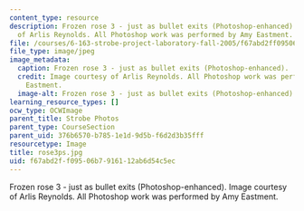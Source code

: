 ```yaml
---
content_type: resource
description: Frozen rose 3 - just as bullet exits (Photoshop-enhanced). Image courtesy
  of Arlis Reynolds. All Photoshop work was performed by Amy Eastment.
file: /courses/6-163-strobe-project-laboratory-fall-2005/f67abd2ff09506b7916112ab6d54c5ec_rose3ps.jpg
file_type: image/jpeg
image_metadata:
  caption: Frozen rose 3 - just as bullet exits (Photoshop-enhanced).
  credit: Image courtesy of Arlis Reynolds. All Photoshop work was performed by Amy
    Eastment.
  image-alt: Frozen rose 3 - just as bullet exits (Photoshop-enhanced).
learning_resource_types: []
ocw_type: OCWImage
parent_title: Strobe Photos
parent_type: CourseSection
parent_uid: 376b6570-b785-1e1d-9d5b-f6d2d3b35fff
resourcetype: Image
title: rose3ps.jpg
uid: f67abd2f-f095-06b7-9161-12ab6d54c5ec
---
```

Frozen rose 3 - just as bullet exits (Photoshop-enhanced). Image courtesy of Arlis Reynolds. All Photoshop work was performed by Amy Eastment.


